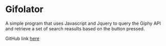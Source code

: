 # Gifolator
A simple program that uses Javascript and Jquery to query the Giphy API and retrieve a set of search reasults based on the button pressed.

GitHub link [here](http://github.com/MisaZander/Gifolator)
